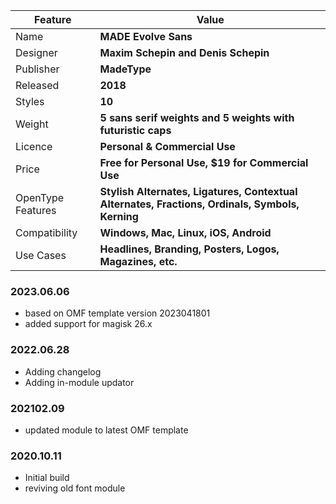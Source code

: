 | Feature | Value |
|---|---|
| Name | **MADE Evolve Sans** |
| Designer | **Maxim Schepin and Denis Schepin** |
| Publisher | **MadeType** |
| Released | **2018** |
| Styles | **10** |
| Weight | **5 sans serif weights and 5 weights with futuristic caps** |
| Licence | **Personal & Commercial Use** |
| Price | **Free for Personal Use, $19 for Commercial Use** |
| OpenType Features | **Stylish Alternates, Ligatures, Contextual Alternates, Fractions, Ordinals, Symbols, Kerning** |
| Compatibility | **Windows, Mac, Linux, iOS, Android** |
| Use Cases | **Headlines, Branding, Posters, Logos, Magazines, etc.** |


### 2023.06.06
- based on OMF template version 2023041801
- added support for magisk 26.x

### 2022.06.28
- Adding changelog
- Adding in-module updator

### 202102.09
- updated module to latest OMF template 


### 2020.10.11
- Initial build
- reviving old font module